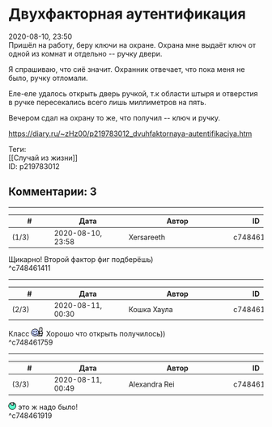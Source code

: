 Двухфакторная аутентификация
============================

  
2020-08-10, 23:50  
 Пришёл на работу, беру ключи на охране. Охрана мне выдаёт ключ от одной из комнат и отдельно -- ручку двери.   
   
 Я спрашиваю, что сиё значит. Охранник отвечает, что пока меня не было, ручку отломали.   
   
 Еле-еле удалось открыть дверь ручкой, т.к области штыря и отверстия в ручке пересекались всего лишь миллиметров на пять.   
   
 Вечером сдал на охрану то же, что получил -- ключ и ручку.   
  
<https://diary.ru/~zHz00/p219783012_dvuhfaktornaya-autentifikaciya.htm>  
  
Теги:  
[[Случай из жизни]]  
ID: p219783012  


Комментарии: 3
--------------

  


---



|         #         |              Дата              |                     Автор                     |           ID           |
| --- | --- | --- | --- |
| (1/3) | 2020-08-10, 23:58 | Xersareeth | c748461411 |

  
 Щикарно! Второй фактор фиг подберёшь)   
 ^c748461411

---



|         #         |              Дата              |                     Автор                     |           ID           |
| --- | --- | --- | --- |
| (2/3) | 2020-08-11, 00:30 | Кошка Хаула | c748461759 |

  
 Класс ![:vo:](pics/620483.gif) Хорошо что открыть получилось))   
 ^c748461759

---



|         #         |              Дата              |                     Автор                     |           ID           |
| --- | --- | --- | --- |
| (3/3) | 2020-08-11, 00:49 | Alexandra Rei | c748461919 |

  
  ![:lol:](pics/1135.gif) это ж надо было!    
 ^c748461919